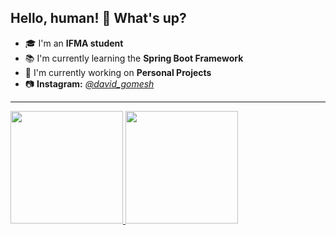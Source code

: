 ## Hello, human! 👋 What's up?
- :mortar_board: I'm an **IFMA student**
- :books: I'm currently learning the **Spring Boot Framework**
- :mag_right: I'm currently working on **Personal Projects**
- :camera: **Instagram:** [*@david_gomesh*](https://www.instagram.com/david_gomesh/)

---

<div>
    <a href="https://github.com/DavidGomesh">
    <img height="180em" src="https://github-readme-stats.vercel.app/api?username=DavidGomesh&show_icons=true&theme=dracula&include_all_commits=true&count_private=true"/>
    <img height="180em" src="https://github-readme-stats.vercel.app/api/top-langs/?username=DavidGomesh&layout=compact&theme=dracula"/>
</div>

<!--
**DavidGomesh/DavidGomesh** is a ✨ _special_ ✨ repository because its `README.md` (this file) appears on your GitHub profile.

Here are some ideas to get you started:

- 🔭 I’m currently working on ...
- 🌱 I’m currently learning ...
- 👯 I’m looking to collaborate on ...
- 🤔 I’m looking for help with ...
- 💬 Ask me about ...
- 📫 How to reach me: ...
- 😄 Pronouns: ...
- ⚡ Fun fact: ...
-->
